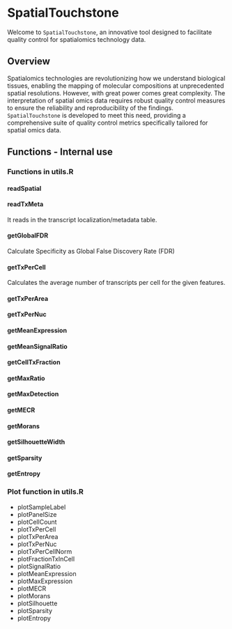 # SpatialTouchstone

Welcome to `SpatialTouchstone`, an innovative tool designed to facilitate quality control for spatialomics technology data.

## Overview

Spatialomics technologies are revolutionizing how we understand biological tissues, enabling the mapping of molecular compositions at unprecedented spatial resolutions. However, with great power comes great complexity. The interpretation of spatial omics data requires robust quality control measures to ensure the reliability and reproducibility of the findings. `SpatialTouchstone` is developed to meet this need, providing a comprehensive suite of quality control metrics specifically tailored for spatial omics data.

## Functions - Internal use

### Functions in utils.R

#### readSpatial

#### readTxMeta

It reads in the transcript localization/metadata table.

#### getGlobalFDR

Calculate Specificity as Global False Discovery Rate (FDR)

#### getTxPerCell

Calculates the average number of transcripts per cell for the given features.

#### getTxPerArea

#### getTxPerNuc

#### getMeanExpression

#### getMeanSignalRatio

#### getCellTxFraction

#### getMaxRatio

#### getMaxDetection

#### getMECR

#### getMorans

#### getSilhouetteWidth

#### getSparsity

#### getEntropy

###  Plot function in utils.R

- plotSampleLabel
- plotPanelSize 
- plotCellCount 
- plotTxPerCell
- plotTxPerArea
- plotTxPerNuc
- plotTxPerCellNorm 
- plotFractionTxInCell 
- plotSignalRatio 
- plotMeanExpression
- plotMaxExpression
- plotMECR 
- plotMorans 
- plotSilhouette 
- plotSparsity 
- plotEntropy
